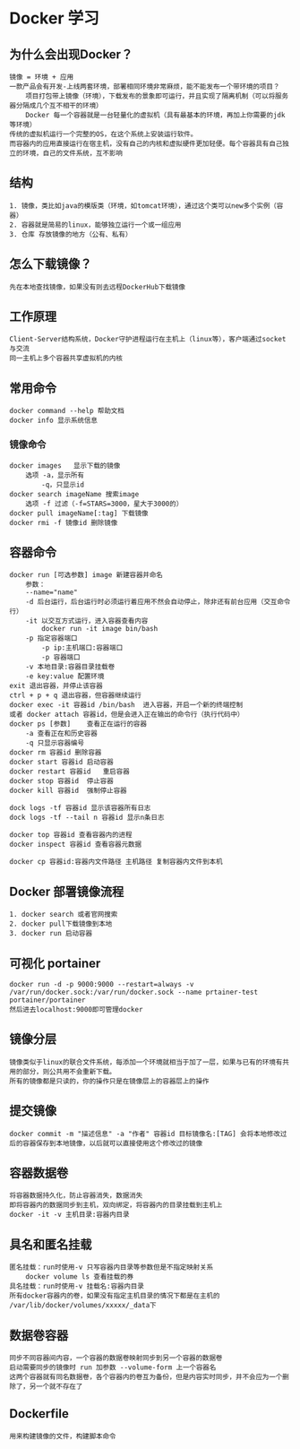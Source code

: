 # Docker 学习

## 为什么会出现Docker？
    镜像 = 环境 + 应用
    一款产品会有开发-上线两套环境，部署相同环境非常麻烦，能不能发布一个带环境的项目？
        项目打包带上镜像（环境），下载发布的景象即可运行，并且实现了隔离机制（可以将服务器分隔成几个互不相干的环境）
        Docker 每一个容器就是一台轻量化的虚拟机（具有最基本的环境，再加上你需要的jdk等环境）
    传统的虚拟机运行一个完整的OS，在这个系统上安装运行软件。
    而容器内的应用直接运行在宿主机，没有自己的内核和虚拟硬件更加轻便。每个容器具有自己独立的环境，自己的文件系统，互不影响

## 结构
    1. 镜像，类比如java的模版类（环境，如tomcat环境），通过这个类可以new多个实例（容器）
    2. 容器就是简易的linux，能够独立运行一个或一组应用
    3. 仓库 存放镜像的地方（公有、私有）

## 怎么下载镜像？
    先在本地查找镜像，如果没有则去远程DockerHub下载镜像

## 工作原理
    Client-Server结构系统，Docker守护进程运行在主机上（linux等），客户端通过socket与交流
    同一主机上多个容器共享虚拟机的内核

## 常用命令
    docker command --help 帮助文档
    docker info 显示系统信息
### 镜像命令
    docker images   显示下载的镜像
        选项 -a，显示所有
            -q，只显示id
    docker search imageName 搜索image
        选项 -f 过滤（-f=STARS=3000，星大于3000的）
    docker pull imageName[:tag] 下载镜像
    docker rmi -f 镜像id 删除镜像

## 容器命令
    docker run [可选参数] image 新建容器并命名
        参数：
        --name="name"
        -d 后台运行，后台运行时必须运行着应用不然会自动停止，除非还有前台应用（交互命令行）
        -it 以交互方式运行，进入容器查看内容
            docker run -it image bin/bash
        -p 指定容器端口
            -p ip:主机端口:容器端口
            -p 容器端口
        -v 本地目录:容器目录挂载卷
        -e key:value 配置环境
    exit 退出容器，并停止该容器
    ctrl + p + q 退出容器，但容器继续运行
    docker exec -it 容器id /bin/bash  进入容器，开启一个新的终端控制
    或者 docker attach 容器id，但是会进入正在输出的命令行（执行代码中）
    docker ps [参数]    查看正在运行的容器
        -a 查看正在和历史容器
        -q 只显示容器编号
    docker rm 容器id 删除容器
    docker start 容器id 启动容器
    docker restart 容器id   重启容器
    docker stop 容器id  停止容器
    docker kill 容器id  强制停止容器

    dock logs -tf 容器id 显示该容器所有日志
    dock logs -tf --tail n 容器id 显示n条日志

    docker top 容器id 查看容器内的进程
    docker inspect 容器id 查看容器元数据

    docker cp 容器id:容器内文件路径 主机路径 复制容器内文件到本机

## Docker 部署镜像流程
    1. docker search 或者官网搜索
    2. docker pull下载镜像到本地
    3. docker run 启动容器

## 可视化 portainer
    docker run -d -p 9000:9000 --restart=always -v /var/run/docker.sock:/var/run/docker.sock --name prtainer-test portainer/portainer
    然后进去localhost:9000即可管理docker

## 镜像分层
    镜像类似于linux的联合文件系统，每添加一个环境就相当于加了一层，如果与已有的环境有共用的部分，则公共用不会重新下载。
    所有的镜像都是只读的，你的操作只是在镜像层上的容器层上的操作

## 提交镜像
    docker commit -m "描述信息" -a "作者" 容器id 目标镜像名:[TAG] 会将本地修改过后的容器保存到本地镜像，以后就可以直接使用这个修改过的镜像

## 容器数据卷
    将容器数据持久化，防止容器消失，数据消失
    即将容器内的数据同步到主机，双向绑定，将容器内的目录挂载到主机上
    docker -it -v 主机目录:容器内目录

## 具名和匿名挂载
    匿名挂载：run时使用-v 只写容器内目录等参数但是不指定映射关系
        docker volume ls 查看挂载的券
    具名挂载：run时使用-v 挂载名:容器内目录
    所有docker容器内的卷，如果没有指定主机目录的情况下都是在主机的 /var/lib/docker/volumes/xxxxx/_data下

## 数据卷容器
    同步不同容器间内容，一个容器的数据卷映射同步到另一个容器的数据卷
    启动需要同步的镜像时 run 加参数 --volume-form 上一个容器名
    这两个容器就有同名数据卷，各个容器内的卷互为备份，但是内容实时同步，并不会应为一个删除了，另一个就不存在了
## Dockerfile
    用来构建镜像的文件，构建脚本命令